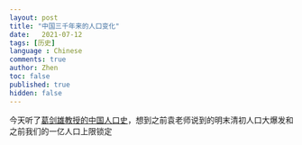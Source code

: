 ```yaml
---
layout: post
title: "中国三千年来的人口变化"
date:   2021-07-12
tags: [历史]
language : Chinese
comments: true
author: Zhen
toc: false
published: true
hidden: false
---
```

今天听了[葛剑雄教授的中国人口史](https://youtu.be/QjQW-sA-AAk)，想到之前袁老师说到的明末清初人口大爆发和之前我们的一亿人口上限锁定
<!--stackedit_data:
eyJoaXN0b3J5IjpbLTkyODQwNjcwMSwtMTM3NDI3MjAxM119
-->